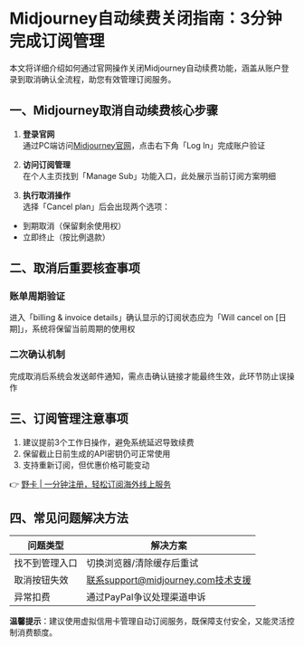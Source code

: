 # Midjourney自动续费关闭指南：3分钟完成订阅管理

本文将详细介绍如何通过官网操作关闭Midjourney自动续费功能，涵盖从账户登录到取消确认全流程，助您有效管理订阅服务。 

## 一、Midjourney取消自动续费核心步骤
1. **登录官网**  
通过PC端访问[Midjourney官网](https://www.midjourney.com)，点击右下角「Log In」完成账户验证  


2. **访问订阅管理**  
在个人主页找到「Manage Sub」功能入口，此处展示当前订阅方案明细  


3. **执行取消操作**  
选择「Cancel plan」后会出现两个选项：
- 到期取消（保留剩余使用权）
- 立即终止（按比例退款）



## 二、取消后重要核查事项
### 账单周期验证
进入「billing & invoice details」确认显示的订阅状态应为「Will cancel on [日期]」，系统将保留当前周期的使用权


### 二次确认机制
完成取消后系统会发送邮件通知，需点击确认链接才能最终生效，此环节防止误操作


## 三、订阅管理注意事项
1. 建议提前3个工作日操作，避免系统延迟导致续费
2. 保留截止日前生成的API密钥仍可正常使用
3. 支持重新订阅，但优惠价格可能变动

👉 [野卡 | 一分钟注册，轻松订阅海外线上服务](https://bbtdd.com/yeka)

## 四、常见问题解决方法
| 问题类型 | 解决方案 |
|---------|----------|
| 找不到管理入口 | 切换浏览器/清除缓存后重试 |
| 取消按钮失效 | 联系support@midjourney.com技术支援 |
| 异常扣费 | 通过PayPal争议处理渠道申诉 |



**温馨提示**：建议使用虚拟信用卡管理自动订阅服务，既保障支付安全，又能灵活控制消费额度。
